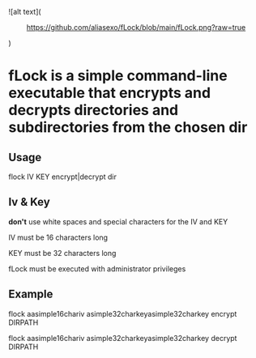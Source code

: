![alt text](<p align="center">https://github.com/aliasexo/fLock/blob/main/fLock.png?raw=true</p>)
# fLock is a simple command-line executable that encrypts and decrypts directories and subdirectories from the chosen dir

## Usage
flock IV KEY encrypt|decrypt dir

## Iv & Key
**don't** use white spaces and special characters for the IV and KEY

IV must be 16 characters long

KEY must be 32 characters long

fLock must be executed with administrator privileges

## Example 
flock aasimple16chariv asimple32charkeyasimple32charkey encrypt DIRPATH

flock aasimple16chariv asimple32charkeyasimple32charkey decrypt DIRPATH
